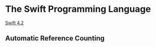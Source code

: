 # The Swift Programming Language

[Swift 4.2](https://docs.swift.org/swift-book)

## Automatic Reference Counting
